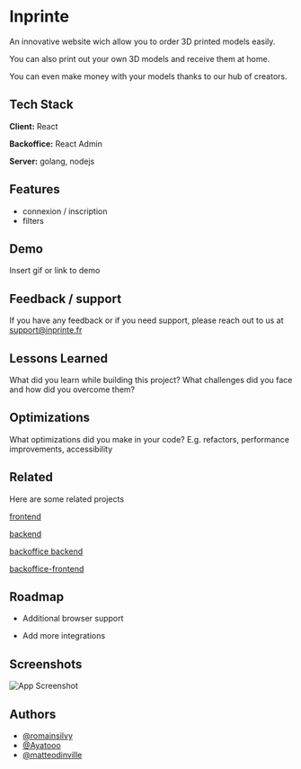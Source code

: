 # Inprinte 

An innovative website wich allow you to order 3D printed models easily. 

You can also print out your own 3D models and receive them at home.

You can even make money with your models thanks to our hub of creators.




## Tech Stack

**Client:** React

**Backoffice:** React Admin

**Server:** golang, nodejs


## Features

- connexion / inscription
- filters


## Demo

Insert gif or link to demo


## Feedback / support

If you have any feedback or if you need support, please reach out to us at support@inprinte.fr


## Lessons Learned

What did you learn while building this project? What challenges did you face and how did you overcome them?


## Optimizations

What optimizations did you make in your code? E.g. refactors, performance improvements, accessibility


## Related

Here are some related projects

[frontend](https://github.com/inprinte/frontend)

[backend](https://github.com/inprinte/backend)

[backoffice backend](https://github.com/inprinte/backoffice-backend)

[backoffice-frontend](https://github.com/inprinte/backoffice-frontend)


## Roadmap

- Additional browser support

- Add more integrations


## Screenshots

![App Screenshot](https://via.placeholder.com/468x300?text=App+Screenshot+Here)


## Authors

- [@romainsilvy](https://github.com/romainsilvy)
- [@Ayatooo](https://github.com/Ayatooo)
- [@matteodinville](https://github.com/matteodinville)


